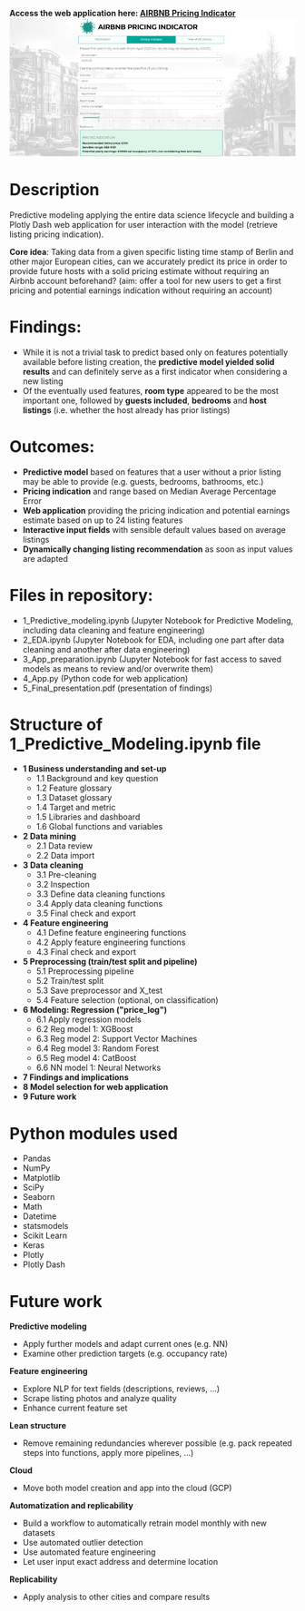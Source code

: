 **Access the web application here: [AIRBNB Pricing Indicator](https://listing-price-indicator.herokuapp.com/)**  
[![title](assets/title.png)](https://listing-price-indicator.herokuapp.com/)

# Description
Predictive modeling applying the entire data science lifecycle and building a Plotly Dash web application for user interaction with the model (retrieve listing pricing indication).

**Core idea**: Taking data from a given specific listing time stamp of Berlin and other major European cities, can we accurately predict its price in order to provide future hosts with a solid pricing estimate without requiring an Airbnb account beforehand? (aim: offer a tool for new users to get a first pricing and potential earnings indication without requiring an account)

# Findings:
- While it is not a trivial task to predict based only on features potentially available before listing creation, the **predictive model yielded solid results** and can definitely serve as a first indicator when considering a new listing
- Of the eventually used features, **room type** appeared to be the most important one, followed by **guests included**, **bedrooms** and **host listings** (i.e. whether the host already has prior listings)

# Outcomes:
- **Predictive model** based on features that a user without a prior listing may be able to provide (e.g. guests, bedrooms, bathrooms, etc.)
- **Pricing indication** and range based on Median Average Percentage Error
- **Web application** providing the pricing indication and potential earnings estimate based on up to 24 listing features 
- **Interactive input fields** with sensible default values based on average listings
- **Dynamically changing listing recommendation** as soon as input values are adapted

# Files in repository:
- 1_Predictive_modeling.ipynb (Jupyter Notebook for Predictive Modeling, including data cleaning and feature engineering)
- 2_EDA.ipynb (Jupyter Notebook for EDA, including one part after data cleaning and another after data engineering)
- 3_App_preparation.ipynb (Jupyter Notebook for fast access to saved models as means to review and/or overwrite them)
- 4_App.py (Python code for web application)
- 5_Final_presentation.pdf (presentation of findings)

# Structure of 1_Predictive_Modeling.ipynb file
- **1 Business understanding and set-up**
  - 1.1 Background and key question
  - 1.2 Feature glossary
  - 1.3 Dataset glossary
  - 1.4 Target and metric
  - 1.5 Libraries and dashboard
  - 1.6 Global functions and variables
- **2 Data mining**
  - 2.1 Data review
  - 2.2 Data import
- **3 Data cleaning**
  - 3.1 Pre-cleaning
  - 3.2 Inspection
  - 3.3 Define data cleaning functions
  - 3.4 Apply data cleaning functions
  - 3.5 Final check and export
- **4 Feature engineering**
  - 4.1 Define feature engineering functions
  - 4.2 Apply feature engineering functions
  - 4.3 Final check and export
- **5 Preprocessing (train/test split and pipeline)**
  - 5.1 Preprocessing pipeline
  - 5.2 Train/test split
  - 5.3 Save preprocessor and X_test
  - 5.4 Feature selection (optional, on classification)
- **6 Modeling: Regression ("price_log")**
  - 6.1 Apply regression models
  - 6.2 Reg model 1: XGBoost
  - 6.3 Reg model 2: Support Vector Machines
  - 6.4 Reg model 3: Random Forest
  - 6.5 Reg model 4: CatBoost
  - 6.6 NN model 1: Neural Networks
- **7 Findings and implications**
- **8 Model selection for web application**
- **9 Future work**

# Python modules used
- Pandas
- NumPy
- Matplotlib
- SciPy
- Seaborn
- Math
- Datetime
- statsmodels
- Scikit Learn
- Keras
- Plotly
- Plotly Dash

# Future work
**Predictive modeling**
- Apply further models and adapt current ones (e.g. NN)
- Examine other prediction targets (e.g. occupancy rate)

**Feature engineering**
- Explore NLP for text fields (descriptions, reviews, ...)
- Scrape listing photos and analyze quality
- Enhance current feature set

**Lean structure**
- Remove remaining redundancies wherever possible (e.g. pack repeated steps into functions, apply more pipelines, ...)

**Cloud**
- Move both model creation and app into the cloud (GCP)

**Automatization and replicability**
- Build a workflow to automatically retrain model monthly with new datasets
- Use automated outlier detection
- Use automated feature engineering
- Let user input exact address and determine location

**Replicability**
- Apply analysis to other cities and compare results
